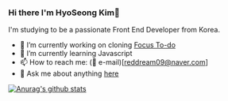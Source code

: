 ### Hi there I'm HyoSeong Kim👋

I'm studying to be a passionate Front End Developer from Korea.

- 🔭 I’m currently working on cloning [Focus To-do](https://www.focustodo.cn/)
- 🌱 I’m currently learning Javascript
- 📫 How to reach me: (:e-mail: e-mail)[reddream09@naver.com]
- 💬 Ask me about anything [here](https://github.com/hyorard-b/hyorard-b/issues)

[![Anurag's github stats](https://github-readme-stats.vercel.app/api?username=hyorard-b)](https://github.com/anuraghazra/github-readme-stats)

<!--
**hyorard-b/hyorard-b** is a ✨ _special_ ✨ repository because its `README.md` (this file) appears on your GitHub profile.
Here are some ideas to get you started:
- 🔭 I’m currently working on ...
- 🌱 I’m currently learning ...
- 👯 I’m looking to collaborate on ...
- 🤔 I’m looking for help with ...
- 💬 Ask me about ...
- 📫 How to reach me: ...
- 😄 Pronouns: ...
- ⚡ Fun fact: ...
-->
